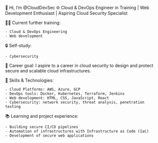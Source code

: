 👋 Hi, I’m @CloudDevSec
🌐 Cloud & DevOps Engineer in Training | Web Development Enthusiast | Aspiring Cloud Security Specialist

👨‍🎓 Current further training:

	- Cloud & DevOps Engineering
	- Web development

🔒 Self-study:

	- Cybersecurity

💼 Career goal:
I aspire to a career in cloud security to design and protect secure and scalable cloud infrastructures.

🚀 Skills & Technologies:

	- Cloud Platforms: AWS, Azure, GCP
	- DevOps tools: Docker, Kubernetes, Terraform, Jenkins
	- Web development: HTML, CSS, JavaScript, React
	- Cybersecurity: network security, threat analysis, penetration testing

📚 Learning and project experience:

	- Building secure CI/CD pipelines
	- Automation of infrastructures with Infrastructure as Code (IaC)
	- Development of secure web applications

  
